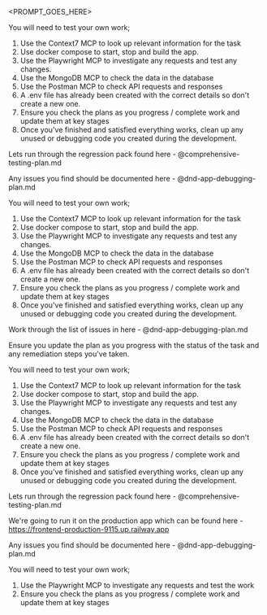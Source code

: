 <PROMPT_GOES_HERE>

You will need to test your own work;

1. Use the Context7 MCP to look up relevant information for the task
2. Use docker compose to start, stop and build the app.
3. Use the Playwright MCP to investigate any requests and test any changes.
4. Use the MongoDB MCP to check the data in the database
5. Use the Postman MCP to check API requests and responses
6. A .env file has already been created with the correct details so don't create a new one.
7. Ensure you check the plans as you progress / complete work and update them at key stages
8. Once you've finished and satisfied everything works, clean up any unused or debugging code you created during the development.


Lets run through the regression pack found here - @comprehensive-testing-plan.md 

Any issues you find should be documented here - @dnd-app-debugging-plan.md 

You will need to test your own work;

1. Use the Context7 MCP to look up relevant information for the task
2. Use docker compose to start, stop and build the app.
3. Use the Playwright MCP to investigate any requests and test any changes.
4. Use the MongoDB MCP to check the data in the database
5. Use the Postman MCP to check API requests and responses
6. A .env file has already been created with the correct details so don't create a new one.
7. Ensure you check the plans as you progress / complete work and update them at key stages
8. Once you've finished and satisfied everything works, clean up any unused or debugging code you created during the development.


Work through the list of issues in here - @dnd-app-debugging-plan.md 

Ensure you update the plan as you progress with the status of the task and any remediation steps you've taken.

You will need to test your own work;

1. Use the Context7 MCP to look up relevant information for the task
2. Use docker compose to start, stop and build the app.
3. Use the Playwright MCP to investigate any requests and test any changes.
4. Use the MongoDB MCP to check the data in the database
5. Use the Postman MCP to check API requests and responses
6. A .env file has already been created with the correct details so don't create a new one.
7. Ensure you check the plans as you progress / complete work and update them at key stages
8. Once you've finished and satisfied everything works, clean up any unused or debugging code you created during the development.




Lets run through the regression pack found here - @comprehensive-testing-plan.md 

We're going to run it on the production app which can be found here - https://frontend-production-9115.up.railway.app

Any issues you find should be documented here - @dnd-app-debugging-plan.md 

You will need to test your own work;

1. Use the Playwright MCP to investigate any requests and test the work
2. Ensure you check the plans as you progress / complete work and update them at key stages
